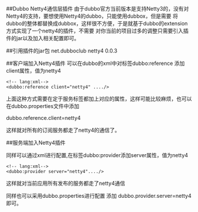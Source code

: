 ##Dubbo Netty4通信层插件
由于dubbo官方当前版本是支持Netty3的，没有对Netty4的支持，要想使用Netty4的dubbo，只能使用dubbox，但是需要
将dubbo的整体都替换成dubbox，这样很不方便，于是就基于dubbo的extension方式实现了一个netty4的插件，不需要
对你当前的项目过多的调整只需要引入插件的jar以及加入相关配置即可。

##引用插件的jar包
    <!-- lang:xml-->
    <dependency>
         <groupId>net.dubboclub</groupId>
         <artifactId>netty4</artifactId>
         <version>0.0.3</version>
    </dependency>

##客户端加入Netty4插件
可以在dubbo的xml中对标签dubbo:reference 添加client属性，值为netty4

    <!-- lang:xml-->
    <dubbo:reference client="netty4" ..../>

上面这种方式需要在定于服务标签都加上对应的属性，这样可能比较麻烦，也可以在dubbo.properties文件中添加

dubbo.reference.client=netty4

这样就对所有的订阅服务都走了netty4的通信了。

##服务端加入Netty4插件

同样可以通过xml进行配置,在标签dubbo:provider添加server属性，值为netty4

    <!-- lang:xml-->
    <dubbo:provider server="netty4"..../>

这样就对当前应用所有发布的服务都走了netty4通信

同样也可以采用dubbo.properties进行配置
添加 dubbo.provider.server=netty4即可。

